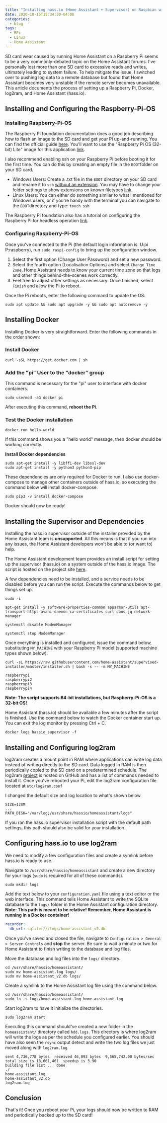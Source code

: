 ```yaml
---
title: "Installing hass.io (Home Assistant + Supervisor) on Raspbian with log2ram"
date: 2020-10-15T15:34:30-04:00
categories:
  - blog
tags:
  - RPi
  - Linux
  - Home Assistant
---
```


SD card wear caused by running Home Assistant on a Raspberry Pi seems to be a very commonly-debated topic on the Home Assistant forums. I've personally lost more than one SD card to excessive reads and writes, ultimately leading to system failure. To help mitigate the issue, I switched over to pushing log data to a remote database but found that Home Assistant becomes very unstable if the remote server becomes unavailable. This article documents the process of setting up a Raspberry Pi, Docker, log2ram, and Home Assistant (hass.io).

## Installing and Configuring the Raspberry-Pi-OS

### Installing Raspberry-Pi-OS

The Raspberry Pi foundation documentation does a good job describing how to flash an image to the SD card and get your Pi up-and-running. You can find the official guide [here](https://www.raspberrypi.org/documentation/installation/installing-images/). You'll want to use the "Raspberry Pi OS (32-bit) Lite" image for this application [link](https://www.raspberrypi.org/downloads/raspberry-pi-os/). 

I also recommend enabling ssh on your Raspberry Pi before booting it for the first time. You can do this by creating an empty file in the `BOOT`folder on your SD card. 

- Windows Users: Create a .txt file in the `BOOT` directory on your SD card and rename it to `ssh` <u>without an extension</u>. You may have to change your folder settings to show extensions on known filetypes [link](https://www.howtohaven.com/system/show-file-extensions-in-windows-explorer.shtml).
- Linux Users: You can either do something similar to what I mentioned for Windows users, or if you're handy with the terminal you can navigate to the `BOOT`directory and type: `touch ssh` 

The Raspberry Pi foundation also has a tutorial on configuring the Raspberry Pi for headless operation [link](https://www.raspberrypi.org/documentation/configuration/wireless/headless.md).

### Configuring Raspberry-Pi-OS

Once you've connected to the Pi (the default login information is: U:pi P:raspberry), run `sudo raspi-config` to bring up the configuration window.

1. Select the first option (Change User Password) and set a new password.
2. Select the fourth option (Localisation Options) and select `Change Time Zone`. Home Assistant needs to know your current time zone so that logs and other things behind-the-scenes work correctly.
3. Feel free to adjust other settings as necessary. Once finished, select `Finish` and allow the Pi to reboot. 

Once the Pi reboots, enter the following command to update the OS. 

```
sudo apt update && sudo apt upgrade -y && sudo apt autoremove -y
```

## Installing Docker

Installing Docker is very straightforward. Enter the following commands in the order shown:

### Install Docker

```
curl -sSL https://get.docker.com | sh
```

### Add the  "pi" User to the "docker" group

This command is necessary for the "pi" user to interface with docker containers. 

```
sudo usermod -aG docker pi
```

After executing this command, **reboot the Pi**.

### Test the Docker installation

```
docker run hello-world
```

If this command shows you a "hello world" message, then docker should be working correctly. 

**Install Docker dependencies**

```
sudo apt-get install -y libffi-dev libssl-dev
sudo apt-get install -y python3 python3-pip
```

These dependencies are only required for Docker to run. I also use docker-compose to manage other containers outside of hass.io, so executing the command below will install docker-compose.

```
sudo pip3 -v install docker-compose
```

Docker should now be ready! 

## Installing the Supervisor and Dependencies

Installing the hass.io supervisor outside of the installer provided by the Home Assistant team is **unsupported**. All this means is that if you run into any issues, the Home Assistant developers won't be able to (or want to) help. 

The Home Assistant development team provides an install script for setting up the supervisor (hass.io) on a system outside of the hass.io image. The script is hosted on the project site [here](https://github.com/home-assistant/supervised-installer). 

A few dependencies need to be installed, and a service needs to be disabled before you can run the script. Execute the commands below to get things set up.

```
sudo -i

apt-get install -y software-properties-common apparmor-utils apt-transport-https avahi-daemon ca-certificates curl dbus jq network-manager

systemctl disable ModemManager

systemctl stop ModemManager
```

Once everything is installed and configured, issue the command below, substituting `MY_MACHINE` with your Raspberry Pi model (supported machine types shown below).

```
curl -sL https://raw.githubusercontent.com/home-assistant/supervised-installer/master/installer.sh | bash -s -- -m MY_MACHINE
```

```
raspberrypi
raspberrypi2
raspberrypi3
raspberrypi4
```

**Note: The script supports 64-bit installations, but Raspberry-Pi-OS is a 32-bit OS!**

Home Assistant (hass.io) should be available a few minutes after the script is finished. Use the command below to watch the Docker container start up. You can exit the log monitor by pressing Ctrl + C.

```
docker logs hassio_supervisor -f
```

## Installing and Configuring log2ram

log2ram creates a mount point in RAM where applications can write log data instead of writing directly to the SD card. Data logged in RAM is then periodically copied to the SD card on a predetermined schedule. The log2ram [project](https://github.com/azlux/log2ram) is hosted on GitHub and has a list of commands needed to install it. Once you've rebooted your Pi, edit the log2ram configuration file located at `etc/log2ram.conf`

I changed the default size and log location to what's shown below.

```
SIZE=128M
...
PATH_DISK="/var/log;/usr/share/hassio/homeassistant/logs"
```

If you ran the hass.io supervisor installation script with the default path settings, this path should also be valid for your installation. 

## Configuring hass.io to use log2ram

We need to modify a few configuration files and create a symlink before hass.io is ready to use. 

Navigate to `/usr/share/hassio/homeassistant` and create a new directory for your logs (`sudo` is required for all of these commands). 

``` 
sudo mkdir logs
```

Add the text below to your `configuration.yaml` file using a text editor or the web interface. This command tells Home Assistant to write the SQLite database to the `logs/` folder in the Home Assistant configuration directory. **Note: This path is meant to be relative! Remember, Home Assistant is running in a Docker container!**

```yaml
recorder:
  db_url: sqlite:///logs/home-assistant_v2.db
```

Once you've saved and closed the file, navigate to `Configuration > General > Server Controls` and **stop** the server. Be sure to wait a minute or two for Home Assistant to finish writing to the database and log files.

Move the database and log files into the `logs/` directory.

```
cd /usr/share/hassio/homeassistant/
sudo mv home-assistant.log logs/
sudo mv home-assistant_v2.db logs/
```

Create a symlink to the Home Assistant log file using the command below.

```
cd /usr/share/hassio/homeassistant/
sudo ln -s logs/home-assistant.log home-assistant.log
```

Start log2ram to have it initialize the directories. 

```
sudo log2ram start
```

Executing this command should've created a new folder in the `homeassistant/` directory called `hdd.logs`. This directory is where log2ram will write the logs as per the schedule you configured earlier. You should have also seen the `rsync` output detect and write the two log files we just moved along with `log2ram.log`.

```
sent 4,736,778 bytes  received 46,093 bytes  9,565,742.00 bytes/sec
total size is 18,661,461  speedup is 3.90
building file list ... done
./
home-assistant.log
home-assistant_v2.db
log2ram.log
```

## Conclusion

That's it! Once you reboot your Pi, your logs should now be written to RAM and periodically backed up to the SD card! 